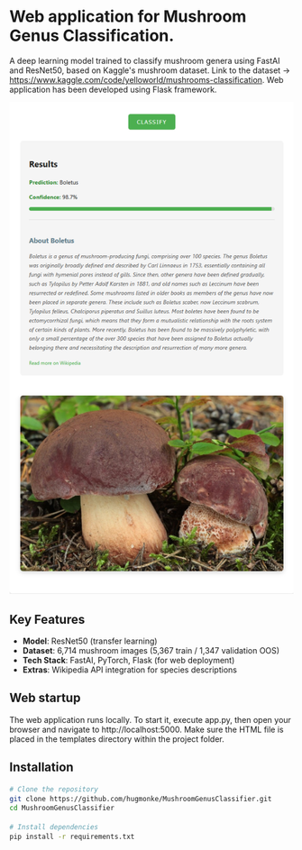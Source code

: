 # Web application for Mushroom Genus Classification.

A deep learning model trained to classify mushroom genera using FastAI and ResNet50, based on Kaggle's mushroom dataset.
Link to the dataset -> https://www.kaggle.com/code/yelloworld/mushrooms-classification.
Web application has been developed using Flask framework.

![Example Web App Prediction](example.png)  

## Key Features
- **Model**: ResNet50 (transfer learning)
- **Dataset**: 6,714 mushroom images (5,367 train / 1,347 validation OOS)
- **Tech Stack**: FastAI, PyTorch, Flask (for web deployment)
- **Extras**: Wikipedia API integration for species descriptions

## Web startup
The web application runs locally. To start it, execute app.py, then open your browser and navigate to http://localhost:5000.
Make sure the HTML file is placed in the templates directory within the project folder.

## Installation
```bash
# Clone the repository
git clone https://github.com/hugmonke/MushroomGenusClassifier.git
cd MushroomGenusClassifier

# Install dependencies
pip install -r requirements.txt
